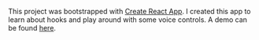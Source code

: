 This project was bootstrapped with [Create React App](https://github.com/facebook/create-react-app).
I created this app to learn about hooks and play around with some voice controls.
A demo can be found [here](https://react-countdown-timer.firebaseapp.com/).
